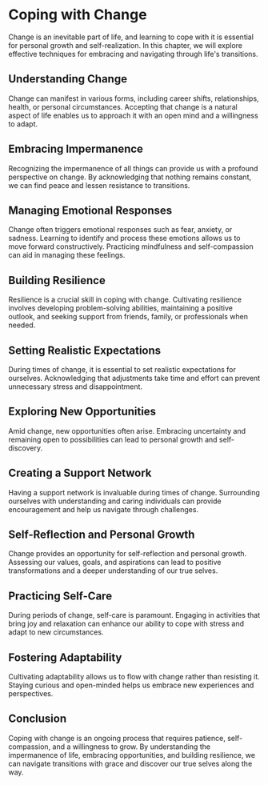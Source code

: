 Coping with Change
===========================

Change is an inevitable part of life, and learning to cope with it is essential for personal growth and self-realization. In this chapter, we will explore effective techniques for embracing and navigating through life's transitions.

**Understanding Change**
------------------------

Change can manifest in various forms, including career shifts, relationships, health, or personal circumstances. Accepting that change is a natural aspect of life enables us to approach it with an open mind and a willingness to adapt.

**Embracing Impermanence**
--------------------------

Recognizing the impermanence of all things can provide us with a profound perspective on change. By acknowledging that nothing remains constant, we can find peace and lessen resistance to transitions.

**Managing Emotional Responses**
--------------------------------

Change often triggers emotional responses such as fear, anxiety, or sadness. Learning to identify and process these emotions allows us to move forward constructively. Practicing mindfulness and self-compassion can aid in managing these feelings.

**Building Resilience**
-----------------------

Resilience is a crucial skill in coping with change. Cultivating resilience involves developing problem-solving abilities, maintaining a positive outlook, and seeking support from friends, family, or professionals when needed.

**Setting Realistic Expectations**
----------------------------------

During times of change, it is essential to set realistic expectations for ourselves. Acknowledging that adjustments take time and effort can prevent unnecessary stress and disappointment.

**Exploring New Opportunities**
-------------------------------

Amid change, new opportunities often arise. Embracing uncertainty and remaining open to possibilities can lead to personal growth and self-discovery.

**Creating a Support Network**
------------------------------

Having a support network is invaluable during times of change. Surrounding ourselves with understanding and caring individuals can provide encouragement and help us navigate through challenges.

**Self-Reflection and Personal Growth**
---------------------------------------

Change provides an opportunity for self-reflection and personal growth. Assessing our values, goals, and aspirations can lead to positive transformations and a deeper understanding of our true selves.

**Practicing Self-Care**
------------------------

During periods of change, self-care is paramount. Engaging in activities that bring joy and relaxation can enhance our ability to cope with stress and adapt to new circumstances.

**Fostering Adaptability**
--------------------------

Cultivating adaptability allows us to flow with change rather than resisting it. Staying curious and open-minded helps us embrace new experiences and perspectives.

**Conclusion**
--------------

Coping with change is an ongoing process that requires patience, self-compassion, and a willingness to grow. By understanding the impermanence of life, embracing opportunities, and building resilience, we can navigate transitions with grace and discover our true selves along the way.
